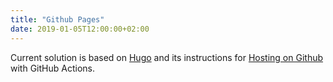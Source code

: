 ```yaml
---
title: "Github Pages"
date: 2019-01-05T12:00:00+02:00
---
```

Current solution is based on [Hugo](https://gohugo.io/hosting-and-deployment/hosting-on-github/) and its instructions for [Hosting on Github](https://gohugo.io/hosting-and-deployment/hosting-on-github/) with GitHub Actions.
